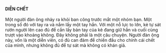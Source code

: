 #### DIỄN CHẾT 

Một người đàn ông nhảy ra khỏi ban công trước mắt một nhóm bạn. Một trong số đó với tay ra và nắm lấy một tay hắn. Với một nỗ lực to lớn, kẻ tự sát rướn người lên cao đủ để cắn lấy bàn tay của kẻ đang giữ hắn và cuối cùng trượt vào khoảng không. Đây không phải là một câu chuyện. Người đàn ông này, vốn là một diễn viên, có đủ can đảm để chiến đấu cho chính cái chết của mình, nhưng không đủ để tự sát mà không có khán giả.